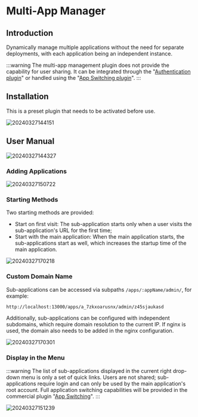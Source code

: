 # Multi-App Manager

<PluginInfo name="multi-app-manager"></PluginInfo>

## Introduction

Dynamically manage multiple applications without the need for separate deployments, with each application being an independent instance.

:::warning
The multi-app management plugin does not provide the capability for user sharing. It can be integrated through the "[Authentication plugin](/handbook/auth)" or handled using the "[App Switching plugin](/handbook/app-switching)".
:::

## Installation

This is a preset plugin that needs to be activated before use.

![20240327144151](https://static-docs.nocobase.com/20240327144151.png)

## User Manual

![20240327144327](https://static-docs.nocobase.com/20240327144327.png)

### Adding Applications

![20240327150722](https://static-docs.nocobase.com/20240327150722.png)

### Starting Methods

Two starting methods are provided:

- Start on first visit: The sub-application starts only when a user visits the sub-application's URL for the first time;
- Start with the main application: When the main application starts, the sub-applications start as well, which increases the startup time of the main application.

![20240327170218](https://static-docs.nocobase.com/20240327170218.png)

### Custom Domain Name

Sub-applications can be accessed via subpaths `/apps/:appName/admin/`, for example:

```bash
http://localhost:13000/apps/a_7zkxoarusnx/admin/z45sjaukasd
```

Additionally, sub-applications can be configured with independent subdomains, which require domain resolution to the current IP. If nginx is used, the domain also needs to be added in the nginx configuration.

![20240327170301](https://static-docs.nocobase.com/20240327170301.png)

### Display in the Menu

:::warning
The list of sub-applications displayed in the current right drop-down menu is only a set of quick links. Users are not shared; sub-applications require login and can only be used by the main application's root account. Full application switching capabilities will be provided in the commercial plugin "[App Switching](//handbook/app-switching)".
:::

![20240327151239](https://static-docs.nocobase.com/20240327151239.png)
